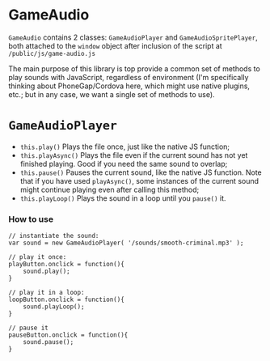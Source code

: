# GameAudio

`GameAudio` contains 2 classes: `GameAudioPlayer` and `GameAudioSpritePlayer`, both attached to the `window` object after inclusion of the script at `/public/js/game-audio.js`

The main purpose of this library is top provide a common set of methods to play sounds with JavaScript, regardless of environment (I'm specifically thinking about PhoneGap/Cordova here, which might use native plugins, etc.; but in any case, we want a single set of methods to use).

# `GameAudioPlayer`
  - `this.play()` Plays the file once, just like the native JS function;
  - `this.playAsync()` Plays the file even if the current sound has not yet finished playing. Good if you need the same sound to overlap;
  - `this.pause()` Pauses the current sound, like the native JS function. Note that if you have used `playAsync()`, some instances of the current sound might continue playing even after calling this method;
  - `this.playLoop()` Plays the sound in a loop until you `pause()` it.
    
 
### How to use
```
// instantiate the sound:
var sound = new GameAudioPlayer( '/sounds/smooth-criminal.mp3' );

// play it once:
playButton.onclick = function(){
    sound.play();
}

// play it in a loop:
loopButton.onclick = function(){
    sound.playLoop();
}

// pause it
pauseButton.onclick = function(){
    sound.pause();
}
```



